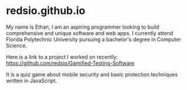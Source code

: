 # redsio.github.io
My name is Ethan, I am an aspiring programmer looking to build comprehensive and unique software and web apps.
I currently attend Florida Polytechnic University pursuing a bachelor's degree in Computer Science.

Here is a link to a project I worked on recently:
https://github.com/redsio/Gamified-Testing-Software

It is a quiz game about mobile security and basic protection techniques written in JavaScript.
